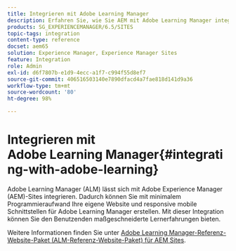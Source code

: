 ```yaml
---
title: Integrieren mit Adobe Learning Manager
description: Erfahren Sie, wie Sie AEM mit Adobe Learning Manager integrieren.
products: SG_EXPERIENCEMANAGER/6.5/SITES
topic-tags: integration
content-type: reference
docset: aem65
solution: Experience Manager, Experience Manager Sites
feature: Integration
role: Admin
exl-id: d6f7807b-e1d9-4ecc-a1f7-c994f55d8ef7
source-git-commit: 406516503140e7890dfacd4a7fae818d141d9a36
workflow-type: tm+mt
source-wordcount: '80'
ht-degree: 98%

---
```


# Integrieren mit Adobe Learning Manager{#integrating-with-adobe-learning}

Adobe Learning Manager (ALM) lässt sich mit Adobe Experience Manager (AEM)-Sites integrieren. Dadurch können Sie mit minimalem Programmieraufwand Ihre eigene Website und responsive mobile Schnittstellen für Adobe Learning Manager erstellen. Mit dieser Integration können Sie den Benutzenden maßgeschneiderte Lernerfahrungen bieten.

Weitere Informationen finden Sie unter [Adobe Learning Manager-Referenz-Website-Paket (ALM-Referenz-Website-Paket) für AEM Sites](https://experienceleague.adobe.com/de/docs/learning-manager/using/integration/aem-sites/adobe-learning-manager-integration-aem).
